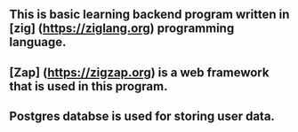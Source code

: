 ## This is basic learning backend program written in [zig] (https://ziglang.org) programming language.
## [Zap] (https://zigzap.org) is a web framework that is used in this program.
## Postgres databse is used for storing user data. 
